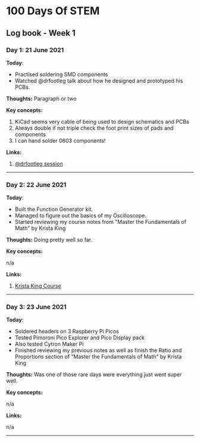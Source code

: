 # 100 Days Of STEM

## Log book - Week 1

### Day 1: 21 June 2021

**Today**:

* Practised soldering SMD components
* Watched @drfootleg talk about how he designed and prototyped his PCBs.

**Thoughts:** Paragraph or two

**Key concepts:**

1. KiCad seems very cable of being used to design schematics and PCBs
2. Always double if not triple check the foot print sizes of pads and components
3. I can hand solder 0603 components!

**Links:**

1. [@drfootleg session](https://twitter.com/drfootleg/status/1406893742540328960?s=20)

---

### Day 2: 22 June 2021

**Today**:

* Built the Function Generator kit.
* Managed to figure out the basics of my Oscilloscope.
* Started reviewing my course notes from "Master the Fundamentals of Math" by Krista King

**Thoughts:** Doing pretty well so far.

**Key concepts:**

n/a

**Links:**

1. [Krista King Course](https://www.udemy.com/course/fundamentals-of-math/)

---

### Day 3: 23 June 2021

**Today**:

* Soldered headers on 3 Raspberry Pi Picos
* Tested Pimoroni Pico Explorer and Pico Display pack
* Also tested Cytron Maker Pi
* Finished reviewing my previous notes as well as finish the Ratio and Proportions section of "Master the Fundamentals of Math" by Krista King

**Thoughts:** Was one of those rare days were everything just went super well.

**Key concepts:**

n/a

**Links:**

n/a

---
